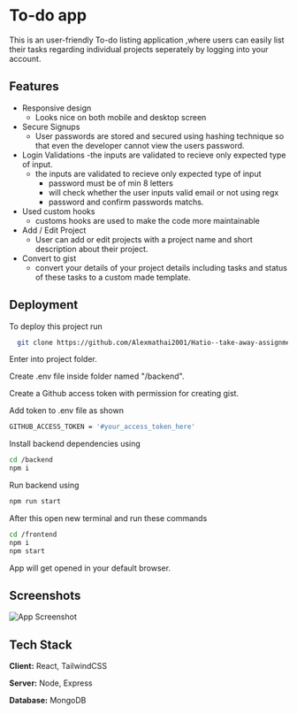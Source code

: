 # To-do app

This is an user-friendly To-do listing application ,where users can easily list their tasks regarding individual projects seperately by logging into your account.


## Features

- Responsive design 
    - Looks nice on both mobile and desktop screen
- Secure Signups
    - User passwords are stored and secured using hashing technique so that even the developer cannot view the users password.
- Login Validations
    -the inputs are validated to recieve only expected type of input.
    - the inputs are validated to recieve only expected type of input
        - password must be of min 8 letters
        - will check whether the user inputs valid email or not using regx
        - password and confirm passwords matchs.
- Used custom hooks
    - customs hooks are used to make the code more maintainable
- Add / Edit Project
    - User can add or edit projects with a project name and short description about their project.
- Convert to gist
    - convert your details of your project details including tasks and status of these tasks to a custom made template.


## Deployment

To deploy this project run

```bash
  git clone https://github.com/Alexmathai2001/Hatio--take-away-assignment---todo.git
```

Enter into project folder.

Create .env file inside folder named "/backend".

Create a Github access token with permission for creating gist.

Add token to .env file as shown 

```bash
GITHUB_ACCESS_TOKEN = '#your_access_token_here'
```

Install backend dependencies using 
```bash
cd /backend
npm i 
```
Run backend using 
```bash
npm run start
```
After this open new terminal and run these commands
```bash
cd /frontend
npm i
npm start
```
App will get opened in your default browser.


## Screenshots

![App Screenshot](https://via.placeholder.com/468x300?text=App+Screenshot+Here)


## Tech Stack

**Client:** React, TailwindCSS

**Server:** Node, Express

**Database:** MongoDB


